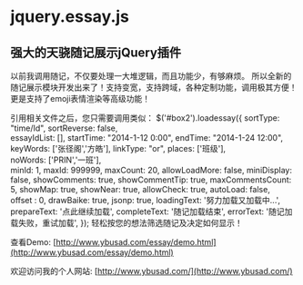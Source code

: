 # jquery.essay.js
## 强大的天骁随记展示jQuery插件

以前我调用随记，不仅要处理一大堆逻辑，而且功能少，有够麻烦。
所以全新的随记展示模块开发出来了！支持变宽，支持跨域，各种定制功能，调用极其方便！更是支持了emoji表情渲染等高级功能！

引用相关文件之后，您只需要调用类似：
    $('#box2').loadessay({
				sortType: "time/Id", 
				sortReverse: false,  
				essayIdList: [], 
				startTime: "2014-1-12 0:00",
				endTime: "2014-1-24 12:00",
				keyWords: ['张径阁','方皓'],
				linkType: "or",
				places: ['班级'],  
				noWords: ['PRIN','一班'],  
				minId: 1,
				maxId: 999999,
				maxCount: 20, 
				allowLoadMore: false, 
				miniDisplay: false, 
				showComments: true, 
				showCommentTip: true,
				maxCommentsCount: 5,
				showMap: true, 
				showNear: true, 
				allowCheck: true, 
				autoLoad: false,  
				offset : 0, 
				drawBaike: true,
				jsonp: true, 
				loadingText: '努力加载又加载中...',
				prepareText: '点此继续加载',
				completeText: '随记加载结束',
				errorText: '随记加载失败，重试加载',
    });
轻松按您的想法筛选随记及决定如何显示！

查看Demo:
[http://www.ybusad.com/essay/demo.html](http://www.ybusad.com/essay/demo.html)

欢迎访问我的个人网站:
[http://www.ybusad.com/](http://www.ybusad.com/)
